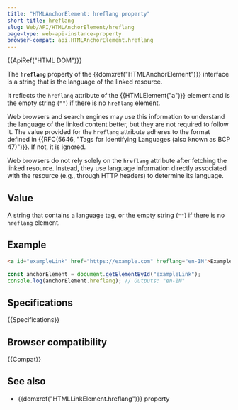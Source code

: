 ```yaml
---
title: "HTMLAnchorElement: hreflang property"
short-title: hreflang
slug: Web/API/HTMLAnchorElement/hreflang
page-type: web-api-instance-property
browser-compat: api.HTMLAnchorElement.hreflang
---
```


{{ApiRef("HTML DOM")}}

The **`hreflang`** property of the {{domxref("HTMLAnchorElement")}} interface is a string that is the language of the linked resource.

It reflects the `hreflang` attribute of the {{HTMLElement("a")}} element and is the empty string (`""`) if there is no `hreflang` element.

Web browsers and search engines may use this information to understand the language of the linked content better, but they are not required to follow it. The value provided for the `hreflang` attribute adheres to the format defined in {{RFC(5646, "Tags for Identifying Languages (also known as BCP 47)")}}. If not, it is ignored.

Web browsers do not rely solely on the `hreflang` attribute after fetching the linked resource. Instead, they use language information directly associated with the resource (e.g., through HTTP headers) to determine its language.

## Value

A string that contains a language tag, or the empty string (`""`) if there is no `hreflang` element.

## Example

```html
<a id="exampleLink" href="https://example.com" hreflang="en-IN">Example Link</a>
```

```js
const anchorElement = document.getElementById("exampleLink");
console.log(anchorElement.hreflang); // Outputs: "en-IN"
```

## Specifications

{{Specifications}}

## Browser compatibility

{{Compat}}

## See also

- {{domxref("HTMLLinkElement.hreflang")}} property
